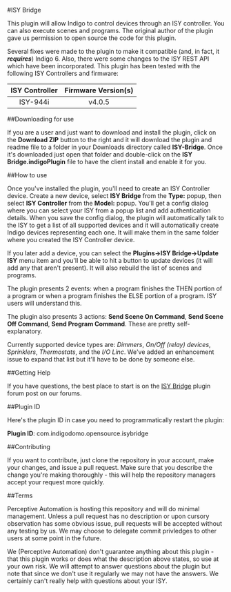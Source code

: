#ISY Bridge

This plugin will allow Indigo to control devices through an ISY controller. You can also execute scenes and programs. The original author of the plugin gave us permission to open source the code for this plugin.

Several fixes were made to the plugin to make it compatible (and, in fact, it ***requires***) Indigo 6. Also, there were some changes to the ISY REST API which have been incorporated. This plugin has been tested with the following ISY Controllers and firmware:

| ISY Controller | Firmware Version(s) |
|:--------------:|:-------------------:|
| ISY-944i | v4.0.5 |

##Downloading for use

If you are a user and just want to download and install the plugin, click on the **Download ZIP** button to the right and it will download the plugin and readme file to a folder in your Downloads directory called **ISY-Bridge**. Once it's downloaded just open that folder and double-click on the **ISY Bridge.indigoPlugin** file to have the client install and enable it for you.

##How to use

Once you've installed the plugin, you'll need to create an ISY Controller device. Create a new device, select **ISY Bridge** from the **Type:** popup, then select **ISY Controller** from the **Model:** popup. You'll get a config dialog where you can select your ISY from a popup list and add authentication details. When you save the config dialog, the plugin will automatically talk to the ISY to get a list of all supported devices and it will automatically create Indigo devices representing each one. It will make them in the same folder where you created the ISY Controller device.

If you later add a device, you can select the **Plugins->ISY Bridge->Update ISY** menu item and you'll be able to hit a button to update devices (it will add any that aren't present). It will also rebuild the list of scenes and programs.

The plugin presents 2 events: when a program finishes the THEN portion of a program or when a program finishes the ELSE portion of a program. ISY users will understand this.

The plugin also presents 3 actions: **Send Scene On Command**, **Send Scene Off Command**, **Send Program Command**. These are pretty self-explanatory.

Currently supported device types are: *Dimmers*, *On/Off (relay) devices*, *Sprinklers*, *Thermostats*, and the *I/O Linc*. We've added an enhancement issue to expand that list but it'll have to be done by someone else.

##Getting Help

If you have questions, the best place to start is on the [ISY Bridge](http://www.perceptiveautomation.com/userforum/viewtopic.php?f=65&t=11475) plugin forum post on our forums.

##Plugin ID

Here's the plugin ID in case you need to programmatically restart the plugin:

**Plugin ID**: com.indigodomo.opensource.isybridge

##Contributing

If you want to contribute, just clone the repository in your account, make your changes, and issue a pull request. Make sure that you describe the change you're making thoroughly - this will help the repository managers accept your request more quickly.

##Terms

Perceptive Automation is hosting this repository and will do minimal management. Unless a pull request has no description or upon cursory observation has some obvious issue, pull requests will be accepted without any testing by us. We may choose to delegate commit privledges to other users at some point in the future.

We (Perceptive Automation) don't guarantee anything about this plugin - that this plugin works or does what the description above states, so use at your own risk. We will attempt to answer questions about the plugin but note that since we don't use it regularly we may not have the answers. We certainly can't really help with questions about your ISY.

